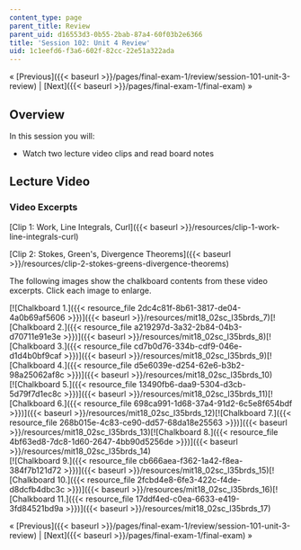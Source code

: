 ```yaml
---
content_type: page
parent_title: Review
parent_uid: d16553d3-0b55-2bab-87a4-60f03b2e6366
title: 'Session 102: Unit 4 Review'
uid: 1c1eefd6-f3a6-602f-82cc-22e51a322ada
---
```


« [Previous]({{< baseurl >}}/pages/final-exam-1/review/session-101-unit-3-review) | [Next]({{< baseurl >}}/pages/final-exam-1/final-exam) »

Overview
--------

In this session you will:

*   Watch two lecture video clips and read board notes

Lecture Video
-------------

### Video Excerpts

[Clip 1: Work, Line Integrals, Curl]({{< baseurl >}}/resources/clip-1-work-line-integrals-curl)

[Clip 2: Stokes, Green's, Divergence Theorems]({{< baseurl >}}/resources/clip-2-stokes-greens-divergence-theorems)

The following images show the chalkboard contents from these video excerpts. Click each image to enlarge.

[![Chalkboard 1.]({{< resource_file 2dc4c81f-8b61-3817-de04-4a0b69af5606 >}})]({{< baseurl >}}/resources/mit18_02sc_l35brds_7)[![Chalkboard 2.]({{< resource_file a219297d-3a32-2b84-04b3-d70711e91e3e >}})]({{< baseurl >}}/resources/mit18_02sc_l35brds_8)[![Chalkboard 3.]({{< resource_file cd7b0d76-334b-cdf9-046e-d1d4b0bf9caf >}})]({{< baseurl >}}/resources/mit18_02sc_l35brds_9)[![Chalkboard 4.]({{< resource_file d5e6039e-d254-62e6-b3b2-98a25062af8c >}})]({{< baseurl >}}/resources/mit18_02sc_l35brds_10)  
[![Chalkboard 5.]({{< resource_file 13490fb6-daa9-5304-d3cb-5d79f7d1ec8c >}})]({{< baseurl >}}/resources/mit18_02sc_l35brds_11)[![Chalkboard 6.]({{< resource_file 698ca991-1d68-37a4-91d2-6c5e8f654bdf >}})]({{< baseurl >}}/resources/mit18_02sc_l35brds_12)[![Chalkboard 7.]({{< resource_file 268b015e-4c83-ce90-dd57-68da18e25563 >}})]({{< baseurl >}}/resources/mit18_02sc_l35brds_13)[![Chalkboard 8.]({{< resource_file 4bf63ed8-7dc8-1d60-2647-4bb90d5256de >}})]({{< baseurl >}}/resources/mit18_02sc_l35brds_14)  
[![Chalkboard 9.]({{< resource_file cb666aea-f362-1a42-f8ea-384f7b121d72 >}})]({{< baseurl >}}/resources/mit18_02sc_l35brds_15)[![Chalkboard 10.]({{< resource_file 2fcbd4e8-6fe3-422c-f4de-d8dcfb4dbc3c >}})]({{< baseurl >}}/resources/mit18_02sc_l35brds_16)[![Chalkboard 11.]({{< resource_file 17ddf4ed-c0ea-6633-e419-3fd84521bd9a >}})]({{< baseurl >}}/resources/mit18_02sc_l35brds_17)

« [Previous]({{< baseurl >}}/pages/final-exam-1/review/session-101-unit-3-review) | [Next]({{< baseurl >}}/pages/final-exam-1/final-exam) »
